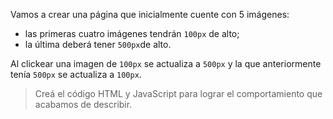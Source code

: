 Vamos a crear una página que inicialmente cuente con 5 imágenes:

- las primeras cuatro imágenes tendrán `100px` de alto;
- la última deberá tener `500px`de alto.

Al clickear una imagen de `100px` se actualiza a `500px` y la que anteriormente tenía `500px` se actualiza a `100px`.

> Creá el código HTML y JavaScript para lograr el comportamiento que acabamos de describir.
